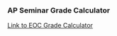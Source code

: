 ### AP Seminar Grade Calculator

[Link to EOC Grade Calculator](https://uncapsizable-classe.000webhostapp.com/APSeminarCalc.html)

